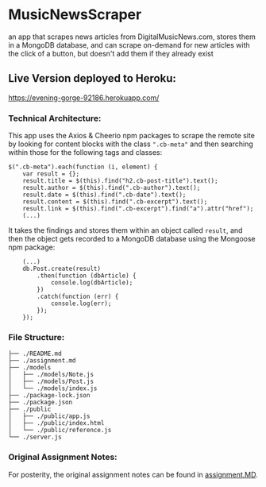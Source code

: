 # MusicNewsScraper
an app that scrapes news articles from DigitalMusicNews.com, stores them in a MongoDB database, and can scrape on-demand for new articles with the click of a button, but doesn't add them if they already exist

## Live Version deployed to Heroku:

https://evening-gorge-92186.herokuapp.com/

### Technical Architecture:

This app uses the Axios & Cheerio npm packages to scrape the remote site by looking for content blocks with the class `".cb-meta"` and then searching within those for the following tags and classes:

```
$(".cb-meta").each(function (i, element) {
    var result = {};
    result.title = $(this).find("h2.cb-post-title").text();
    result.author = $(this).find(".cb-author").text();
    result.date = $(this).find(".cb-date").text();
    result.content = $(this).find(".cb-excerpt").text();
    result.link = $(this).find(".cb-excerpt").find("a").attr("href");
    (...)
```

It takes the findings and stores them within an object called `result`, and then the object gets recorded to a MongoDB database using the Mongoose npm package:

```
    (...)
    db.Post.create(result)
        .then(function (dbArticle) {
            console.log(dbArticle);
        })
        .catch(function (err) {
            console.log(err);
        });
    });
```

### File Structure:

```
├── ./README.md
├── ./assignment.md
├── ./models
│   ├── ./models/Note.js
│   ├── ./models/Post.js
│   └── ./models/index.js
├── ./package-lock.json
├── ./package.json
├── ./public
│   ├── ./public/app.js
│   ├── ./public/index.html
│   └── ./public/reference.js
└── ./server.js
```

### Original Assignment Notes:

For posterity, the original assignment notes can be found in [assignment.MD](https://github.com/cf512/MusicNewsScraper/blob/master/assignment.MD).